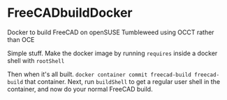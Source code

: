 # FreeCADbuildDocker
Docker to build FreeCAD on openSUSE Tumbleweed using OCCT rather than OCE

Simple stuff. Make the docker image by running `requires` inside a docker shell with `rootShell`

Then when it's all built. `docker container commit freecad-build freecad-build` that container. Next, run `buildShell` to get a regular user shell in the container, and now do your normal FreeCAD build.
